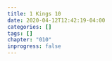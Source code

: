 ```yaml
---
title: 1 Kings 10
date: 2020-04-12T12:42:19-04:00
categories: []
tags: []
chapter: "010"
inprogress: false
---
```


